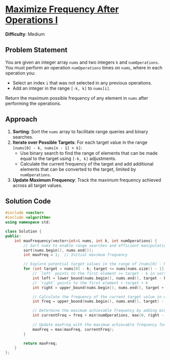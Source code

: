 # [Maximize Frequency After Operations I](https://leetcode.com/problems/maximum-frequency-of-an-element-after-performing-operations-i/description/)

**Difficulty**: Medium

## Problem Statement
You are given an integer array `nums` and two integers `k` and `numOperations`. You must perform an operation `numOperations` times on `nums`, where in each operation you:
- Select an index `i` that was not selected in any previous operations.
- Add an integer in the range `[-k, k]` to `nums[i]`.

Return the maximum possible frequency of any element in `nums` after performing the operations.

## Approach
1. **Sorting**: Sort the `nums` array to facilitate range queries and binary searches.
2. **Iterate over Possible Targets**: For each target value in the range `[nums[0] - k, nums[n - 1] + k]`:
   - Use binary search to find the range of elements that can be made equal to the target using `[-k, k]` adjustments.
   - Calculate the current frequency of the target and add additional elements that can be converted to the target, limited by `numOperations`.
3. **Update Maximum Frequency**: Track the maximum frequency achieved across all target values.

## Solution Code

```cpp
#include <vector>
#include <algorithm>
using namespace std;

class Solution {
public:
    int maxFrequency(vector<int>& nums, int k, int numOperations) {
        // Sort nums to enable range searches and efficient manipulation
        sort(nums.begin(), nums.end());
        int maxFreq = 1;  // Initial maximum frequency

        // Explore potential target values in the range of [nums[0] - k, nums[n - 1] + k]
        for (int target = nums[0] - k; target <= nums[nums.size() - 1] + k; target++) {
            // `left` points to the first element >= target - k in sorted `nums`
            int left = lower_bound(nums.begin(), nums.end(), target - k) - nums.begin();
            // `right` points to the first element > target + k
            int right = upper_bound(nums.begin(), nums.end(), target + k) - nums.begin();

            // Calculate the frequency of the current target value in nums
            int freq = upper_bound(nums.begin(), nums.end(), target) - lower_bound(nums.begin(), nums.end(), target);

            // Determine the maximum achievable frequency by adding min(numOperations, (right - left - freq))
            int currentFreq = freq + min(numOperations, max(0, right - left - freq));
            
            // Update maxFreq with the maximum achievable frequency for the current target
            maxFreq = max(maxFreq, currentFreq);
        }

        return maxFreq;
    }
};
